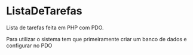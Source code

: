 # ListaDeTarefas
 Lista de tarefas feita em PHP com PDO.

Para utilizar o sistema tem que primeiramente criar um banco de dados e configurar no PDO
